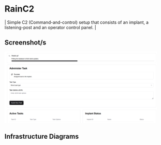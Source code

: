 # RainC2
| Simple C2 (Command-and-control) setup that consists of an implant, a listening-post and an operator control panel. |

## Screenshot/s
![Operator Control Panel](Pictures/Tokumeikibo.png)

## Infrastructure Diagrams

